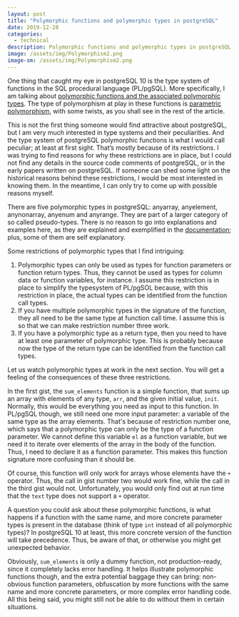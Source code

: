 ```yaml
---
layout: post
title: "Polymorphic functions and polymorphic types in postgreSQL"
date: 2019-12-28
categories:
  - technical 
description: Polymorphic functions and polymorphic types in postgreSQL
image: /assets/img/Polymorphism2.png
image-sm: /assets/img/Polymorphism2.png
---
```


One thing that caught my eye in postgreSQL 10 is the type system of functions in the SQL procedural language (PL/pgSQL). More specifically, I am talking about <a target="_blank" href="https://www.postgresql.org/docs/current/extend-type-system.html#EXTEND-TYPES-POLYMORPHIC">polymorphic functions and the associated polymorphic types</a>. The type of polymorphism at play in these functions is <a target="_blank" href="https://en.wikipedia.org/wiki/Parametric_polymorphism">parametric polymorphism</a>, with some twists, as you shall see in the rest of the article.

This is not the first thing someone would find attractive about postgreSQL, but I am very much interested in type systems and their peculiarities. And the type system of postgreSQL polymorphic functions is what I would call peculiar; at least at first sight. That’s mostly because of its restrictions. I was trying to find reasons for why these restrictions are in place, but I could not find any details in the source code comments of postgreSQL, or in the early papers written on postgreSQL. If someone can shed some light on the historical reasons behind these restrictions, I would be most interested in knowing them. In the meantime, I can only try to come up with possible reasons myself.

There are five polymorphic types in postgreSQL: anyarray, anyelement, anynonarray, anyenum and anyrange. They are part of a larger category of so called pseudo-types. There is no reason to go into explanations and examples here, as they are explained and exemplified in the <a target="_blank" href="https://www.postgresql.org/docs/current/extend-type-system.html#EXTEND-TYPES-POLYMORPHIC">documentation</a>; plus, some of them are self explanatory.

Some restrictions of polymorphic types that I find intriguing:

1. Polymorphic types can only be used as types for function parameters or function return types. Thus, they cannot be used as types for column data or function variables, for instance. I assume this restriction is in place to simplify the typesystem of PL/pgSOL because, with this restriction in place, the actual types can be identified from the function call types.
2. If you have multiple polymorphic types in the signature of the function, they all need to be the same type at function call time. I assume this is so that we can make restriction number three work.
3. If you have a polymorphic type as a return type, then you need to have at least one parameter of polymorphic type. This is probably because now the type of the return type can be identified from the function call types.

Let us watch polymorphic types at work in the next section. You will get a feeling of the consequences of these three restrictions.

In the first gist, the `sum_elements` function is a simple function, that sums up an array with elements of any type, `arr`, and the given initial value, `init`. Normally, this would be everything you need as input to this function. In PL/pgSQL though, we still need one more input parameter: a variable of the same type as the array elements. That's because of restriction number one, which says that a polymorphic type can only be the type of a function parameter. We cannot define this variable `el` as a function variable, but we need it to iterate over elements of the array in the body of the function. Thus, I need to declare it as a function parameter. This makes this function signature more confusing than it should be. 
<script src="https://gist.github.com/farcasia/7aad8d5601c1a06d2e31fc71277dedba.js"></script>

Of course, this function will only work for arrays whose elements have the `+` operator. Thus, the call in gist number two would work fine, while the call in the third gist would not. Unfortunately, you would only find out at run time that the `text` type does not support a `+` operator.
<script src="https://gist.github.com/farcasia/00baba75a10a41564980e04b3448f763.js"></script>
<script src="https://gist.github.com/farcasia/b4f585b45d0cc6783eb9e7559426e85f.js"></script>

A question you could ask about these polymorphic functions, is what happens if a function with the same name, and more concrete parameter types is present in the database (think of type `int` instead of all polymorphic types)? In postgreSQL 10 at least, this more concrete version of the function will take precedence. Thus, be aware of that, or otherwise you might get unexpected behavior. 

Obviously, `sum_elements` is only a dummy function, not production-ready, since it completely lacks error handling. It helps illustrate polymorphic functions though, and the extra potential baggage they can bring: non-obvious function parameters, obfuscation by more functions with the same name and more concrete parameters, or more complex error handling code. All this being said, you might still not be able to do without them in certain situations.

